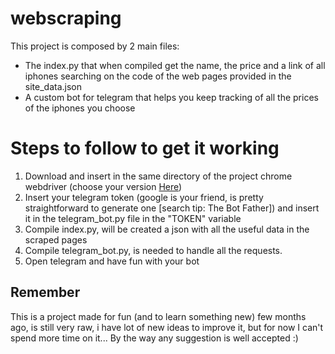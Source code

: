 # webscraping
This project is composed by 2 main files:
* The index.py that when compiled get the name, the price and a link of all iphones searching on the code of the web pages provided in the site_data.json
* A custom bot for telegram that helps you keep tracking of all the prices of the iphones you choose

# Steps to follow to get it working
1. Download and insert in the same directory of the project chrome webdriver (choose your version [Here](https://chromedriver.chromium.org/downloads))
1. Insert your telegram token (google is your friend, is pretty straightforward to generate one [search tip: The Bot Father]) and insert it in the telegram_bot.py file in the "TOKEN" variable
1. Compile index.py, will be created a json with all the useful data in the scraped pages
1. Compile telegram_bot.py, is needed to handle all the requests.
1. Open telegram and have fun with your bot 

## Remember
This is a project made for fun (and to learn something new) few months ago, is still very raw, i have lot of new ideas to improve it, but for now I can't spend more time on it... By the way any suggestion is well accepted :)
